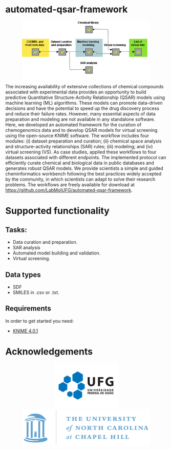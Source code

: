 # automated-qsar-framework

<p align="center">
  <img align="middle" src="/docs/GA.png" width="400px" class="center">
 </p>
 
The increasing availability of extensive collections of chemical compounds associated with experimental data provides an opportunity to build predictive Quantitative Structure-Activity Relationship (QSAR) models using machine learning (ML) algorithms. These models can promote data-driven decisions and have the potential to speed up the drug discovery process and reduce their failure rates. However, many essential aspects of data preparation and modeling are not available in any standalone software. Here, we developed an automated framework for the curation of chemogenomics data and to develop QSAR models for virtual screening using the open-source KNIME software. The workflow includes four modules: (i) dataset preparation and curation; (ii) chemical space analysis and structure-activity relationships (SAR) rules; (iii) modeling; and (iv) virtual screening (VS). As case studies, applied these workflows to four datasets associated with different endpoints. The implemented protocol can efficiently curate chemical and biological data in public databases and generates robust QSAR models. We provide scientists a simple and guided cheminformatics workbench following the best practices widely accepted by the community, in which scientists can adapt to solve their research problems. The workflows are freely available for download at https://github.com/LabMolUFG/automated-qsar-framework. 

# Supported functionality
## Tasks:
* Data curation and preparation.
* SAR analysis
* Automated model building and validation.
* Virtual screening.

## Data types
* SDF
* SMILES in .csv or .txt.

## Requirements
In order to get started you need:
* [KNIME 4.0.1](https://www.knime.com/)

# Acknowledgements

<p align="middle">
  <img src="./docs/UFG.png" alt="UFG" width="200">
  <img src="./docs/UNC.jpg" alt="UNC" width="400">
  <br>
</p>
